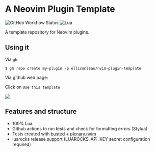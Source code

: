 # A Neovim Plugin Template

![GitHub Workflow Status](https://img.shields.io/github/actions/workflow/status/ellisonleao/nvim-plugin-template/default.yml?branch=main&style=for-the-badge)
![Lua](https://img.shields.io/badge/Made%20with%20Lua-blueviolet.svg?style=for-the-badge&logo=lua)

A template repository for Neovim plugins.

## Using it

Via `gh`:

```
$ gh repo create my-plugin -p ellisonleao/nvim-plugin-template
```

Via github web page:

Click on `Use this template`

![](https://docs.github.com/assets/cb-36544/images/help/repository/use-this-template-button.png)

## Features and structure

- 100% Lua
- Github actions to run tests and check for formatting errors (Stylua)
- Tests created with [busted](https://olivinelabs.com/busted/) + [plenary.nvim](https://github.com/nvim-lua/plenary.nvim)
- luarocks release support (LUAROCKS_API_KEY secret configuration required)

